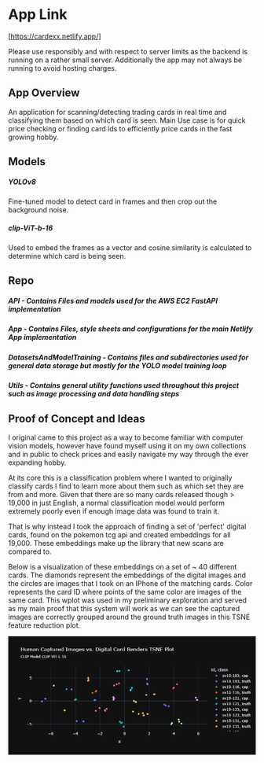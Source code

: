 # App Link
[https://cardexx.netlify.app/] 

Please use responsibly and with respect to server limits as the backend is running on a rather small server. 
Additionally the app may not always be running to avoid hosting charges.

## App Overview

An application for scanning/detecting trading cards in real time and classifying them based on which card is seen. 
Main Use case is for quick price checking or finding card ids to efficiently price cards in the fast growing hobby.

## Models
##### **YOLOv8** 
Fine-tuned model to detect card in frames and then crop out the background noise.

##### **clip-ViT-b-16** 
Used to  embed the frames as a vector and cosine similarity is calculated to determine which card is being seen. 

## Repo
##### **API** - Contains Files and models used for the AWS EC2 FastAPI implementation
##### **App** - Contains Files, style sheets and configurations for the main Netlify App implementation
##### **DatasetsAndModelTraining** - Contains files and subdirectories used for general data storage but mostly for the YOLO model training loop
##### **Utils** - Contains general utility functions used throughout this project such as image processing and data handling steps

## Proof of Concept and Ideas
I original came to this project as a way to become familiar with computer vision models, however have found myself using it on my own collections and in public to check prices and easily navigate my way through the ever expanding hobby. 

At its core this is a classification problem where I wanted to originally classify cards I find to learn more about them such as which set they are from and more. Given that there are so many cards released though > 19,000 in just English, a normal classification model would perform extremely poorly even if enough image data was found to train it. 

That is why instead I took the approach of finding a set of 'perfect' digital cards, found on the pokemon tcg api and created embeddings for all 19,000. These embeddings make up the library that new scans are compared to.

Below is a visualization of these embeddings on a set of ~ 40 different cards. The diamonds represent the embeddings of the digital images and the circles are images that I took on an IPhone of the matching cards. Color represents the card ID where points of the same color are images of the same card. This wplot was used in my preliminary exploration and served as my main proof that this system will work as we can see the captured images are correctly grouped around the ground truth images in this TSNE feature reduction plot.

![TSNE PLOT](TSNE_PLOTLY.png)